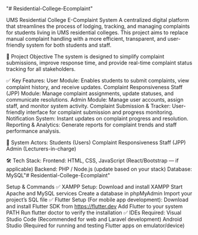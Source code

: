 "# Residential-College-Ecomplaint" 

 UMS Residential College E-Complaint System
A centralized digital platform that streamlines the process of lodging, tracking, and managing complaints for students living in UMS residential colleges. This project aims to replace manual complaint handling with a more efficient, transparent, and user-friendly system for both students and staff.

🎯 Project Objective
The system is designed to simplify complaint submissions, improve response time, and provide real-time complaint status tracking for all stakeholders.

✅ Key Features:
User Module: Enables students to submit complaints, view complaint history, and receive updates.
Complaint Responsiveness Staff (JPP) Module: Manage complaint assignments, update statuses, and communicate resolutions.
Admin Module: Manage user accounts, assign staff, and monitor system activity.
Complaint Submission & Tracker: User-friendly interface for complaint submission and progress monitoring.
Notification System: Instant updates on complaint progress and resolution.
Reporting & Analytics: Generate reports for complaint trends and staff performance analysis.

👥 System Actors:
Students (Users)
Complaint Responsiveness Staff (JPP)
Admin (Lecturers-in-charge)

🛠️ Tech Stack:
Frontend: HTML, CSS, JavaScript (React/Bootstrap — if applicable)
Backend: PHP / Node.js (update based on your stack)
Database: MySQL"# Residential-College-Ecomplaint" 

Setup & Commands
✅ XAMPP Setup:
Download and install XAMPP
Start Apache and MySQL services
Create a database in phpMyAdmin
Import your project’s SQL file
✅ Flutter Setup (For mobile app development):
Download and install Flutter SDK from https://flutter.dev
Add Flutter to your system PATH
Run flutter doctor to verify the installation
✅ IDEs Required:
Visual Studio Code (Recommended for web and Laravel development)
Android Studio (Required for running and testing Flutter apps on emulator/device)
